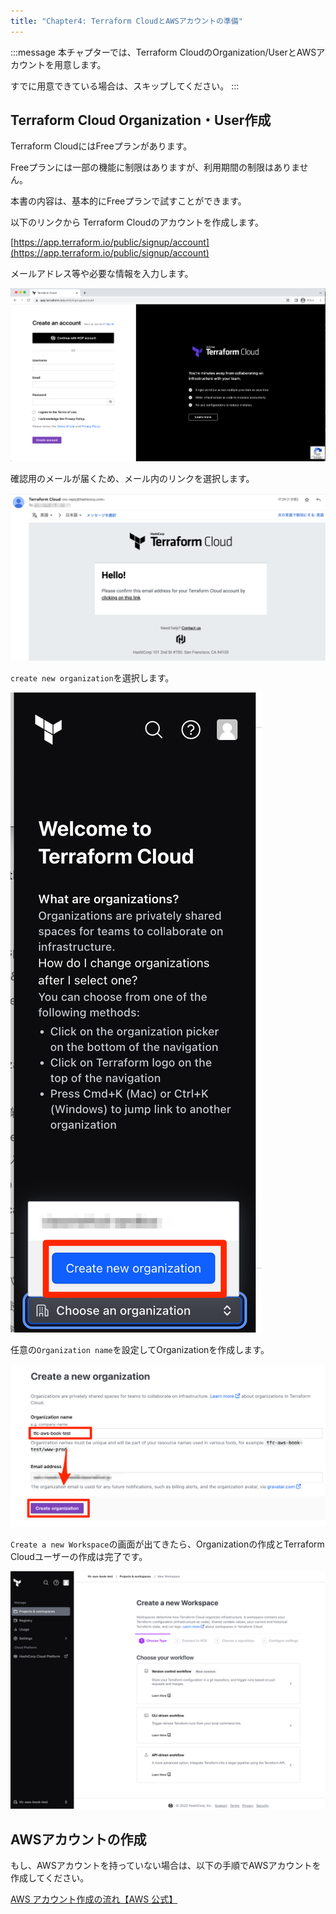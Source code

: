 ```yaml
---
title: "Chapter4: Terraform CloudとAWSアカウントの準備"
---
```


:::message
本チャプターでは、Terraform CloudのOrganization/UserとAWSアカウントを用意します。

すでに用意できている場合は、スキップしてください。
:::

## Terraform Cloud Organization・User作成

Terraform CloudにはFreeプランがあります。

Freeプランには一部の機能に制限はありますが、利用期間の制限はありません。

本書の内容は、基本的にFreeプランで試すことができます。

以下のリンクから Terraform Cloudのアカウントを作成します。

[https://app.terraform.io/public/signup/account](https://app.terraform.io/public/signup/account)

メールアドレス等や必要な情報を入力します。

![](/images/chapter_4/tfc-create-account-1.png)

確認用のメールが届くため、メール内のリンクを選択します。

![](/images/chapter_4/tfc-create-account-2.png)

`create new organization`を選択します。

![](/images/chapter_4/tfc-create-account-3.png)

任意の`Organization name`を設定してOrganizationを作成します。

![](/images/chapter_4/tfc-create-account-4.png)

`Create a new Workspace`の画面が出てきたら、Organizationの作成とTerraform Cloudユーザーの作成は完了です。

![](/images/chapter_4/tfc-create-account-5.png)

## AWSアカウントの作成

もし、AWSアカウントを持っていない場合は、以下の手順でAWSアカウントを作成してください。

[AWS アカウント作成の流れ【AWS 公式】](https://aws.amazon.com/jp/register-flow/)
